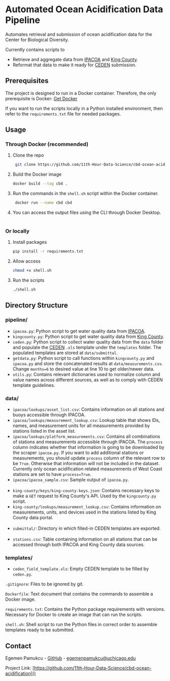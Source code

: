 # Automated Ocean Acidification Data Pipeline

Automates retrieval and submission of ocean acidification data for the Center for Biological Diversity.

Currently contains scripts to

- Retrieve and aggregate data from [IPACOA](https://www.ipacoa.org/) and [King County](https://green2.kingcounty.gov/marine-buoy/Data.aspx).
- Reformat that data to make it ready for [CEDEN](http://ceden.org/index.shtml) submission.

## Prerequisites

The project is designed to run in a Docker container. Therefore, the only prerequisite is Docker: [Get Docker](https://docs.docker.com/get-docker/)

If you want to run the scripts locally in a Python installed environment, then refer to the `requirements.txt` file for needed packages.

## Usage

### Through Docker (recommended)

1. Clone the repo
   ```sh
    git clone https://github.com/11th-Hour-Data-Science/cbd-ocean-acidification.git
   ```
2. Build the Docker image
   ```sh
   docker build --tag cbd .
   ```
3. Run the commands in the `shell.sh` script within the Docker container.
   ```sh
    docker run --name cbd cbd
   ```
4. You can access the output files using the CLI through Docker Desktop.
   <br><br>

### Or locally

1. Install packages
   ```sh
   pip install -r requirements.txt
   ```
2. Allow access
   ```sh
   chmod +x shell.sh
   ```
3. Run the scripts
   ```sh
   ./shell.sh
   ```

## Directory Structure

### pipeline/

- `ipacoa.py`: Python script to get water quality data from [IPACOA](https://www.ipacoa.org/).
- `kingcounty.py`: Python script to get water quality data from [King County](https://green2.kingcounty.gov/marine-buoy/Data.aspx).
- `ceden.py`: Python script to collect water quality data from the `data` folder and populate the [CEDEN](http://ceden.org/index.shtml) `.xls` template under the `templates` folder. The populated templates are stored at `data/submittal`.
- `getdata.py`: Python script to call functions within `kingcounty.py` and `ipacoa.py` and store the concatenated results at `data/measurements.csv`. Change `months=6` to desired value at line 10 to get older/newer data.
- `utils.py`: Contains relevant dictionaries used to normalize column and value names across different sources, as well as to comply with CEDEN template guidelines.

### data/

- `ipacoa/lookups/asset_list.csv`: Contains information on all stations and buoys accessible through IPACOA.
- `ipacoa/lookups/measurement_lookup.csv`: Lookup table that shows IDs, names, and measurement units for all measurements provided by stations listed in the asset list.
- `ipacoa/lookups/platform_measurements.csv`: Contains all combinations of stations and measurements accessible through IPACOA. The `process` column indicates whether that information is going to be downloaded by the scraper `ipacoa.py`. If you want to add additional stations or measurements, you should update `process` column of the relevant row to be `True`. Otherwise that information will not be included in the dataset. Currently only ocean acidification related measurements of West Coast stations are set to have `process=True`.
- `ipacoa/ipacoa_sample.csv`: Sample output of `ipacoa.py`.
  <br><br>
- `king-county/keys/king-county-keys.json`: Contains necessary keys to make a `GET` request to King County's API. Used by the `kingcounty.py` script.
- `king-county/lookups/measurement_lookup.csv`: Contains information on measurements, units, and devices used in the stations listed by King County data portal.
  <br><br>
- `submittal/`: Directory in which filled-in CEDEN templates are exported.
  <br><br>
- `stations.csv`: Table containing information on all stations that can be accessed through both IPACOA and King County data sources.

### templates/

- `ceden_field_template.xls`: Empty CEDEN template to be filled by `ceden.py`.

`.gitignore`: Files to be ignored by git.

`Dockerfile`: Text document that contains the commands to assemble a Docker image.

`requirements.txt`: Contains the Python package requirements with versions. Necessary for Docker to create an image that can run the scripts.

`shell.sh`: Shell script to run the Python files in correct order to assemble templates ready to be submitted.

## Contact

Egemen Pamukcu - [GitHub](github.com/egemenpamukcu) - egemenpamukcu@uchicago.edu

Project Link: [https://github.com/11th-Hour-Data-Science/cbd-ocean-acidification]()
